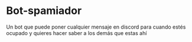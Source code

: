 # Bot-spamiador
Un bot que puede poner cualquier mensaje en discord para cuando estés ocupado y quieres hacer saber a los demás que estas ahí
